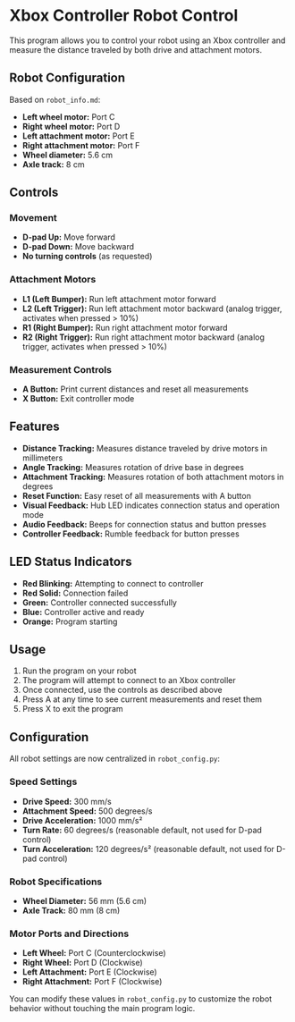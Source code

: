 # Xbox Controller Robot Control

This program allows you to control your robot using an Xbox controller and measure the distance traveled by both drive and attachment motors.

## Robot Configuration

Based on `robot_info.md`:
- **Left wheel motor:** Port C
- **Right wheel motor:** Port D  
- **Left attachment motor:** Port E
- **Right attachment motor:** Port F
- **Wheel diameter:** 5.6 cm
- **Axle track:** 8 cm

## Controls

### Movement
- **D-pad Up:** Move forward
- **D-pad Down:** Move backward
- **No turning controls** (as requested)

### Attachment Motors
- **L1 (Left Bumper):** Run left attachment motor forward
- **L2 (Left Trigger):** Run left attachment motor backward (analog trigger, activates when pressed > 10%)
- **R1 (Right Bumper):** Run right attachment motor forward
- **R2 (Right Trigger):** Run right attachment motor backward (analog trigger, activates when pressed > 10%)

### Measurement Controls
- **A Button:** Print current distances and reset all measurements
- **X Button:** Exit controller mode

## Features

- **Distance Tracking:** Measures distance traveled by drive motors in millimeters
- **Angle Tracking:** Measures rotation of drive base in degrees
- **Attachment Tracking:** Measures rotation of both attachment motors in degrees
- **Reset Function:** Easy reset of all measurements with A button
- **Visual Feedback:** Hub LED indicates connection status and operation mode
- **Audio Feedback:** Beeps for connection status and button presses
- **Controller Feedback:** Rumble feedback for button presses

## LED Status Indicators

- **Red Blinking:** Attempting to connect to controller
- **Red Solid:** Connection failed
- **Green:** Controller connected successfully  
- **Blue:** Controller active and ready
- **Orange:** Program starting

## Usage

1. Run the program on your robot
2. The program will attempt to connect to an Xbox controller
3. Once connected, use the controls as described above
4. Press A at any time to see current measurements and reset them
5. Press X to exit the program

## Configuration

All robot settings are now centralized in `robot_config.py`:

### Speed Settings
- **Drive Speed:** 300 mm/s
- **Attachment Speed:** 500 degrees/s
- **Drive Acceleration:** 1000 mm/s²
- **Turn Rate:** 60 degrees/s (reasonable default, not used for D-pad control)
- **Turn Acceleration:** 120 degrees/s² (reasonable default, not used for D-pad control)

### Robot Specifications
- **Wheel Diameter:** 56 mm (5.6 cm)
- **Axle Track:** 80 mm (8 cm)

### Motor Ports and Directions
- **Left Wheel:** Port C (Counterclockwise)
- **Right Wheel:** Port D (Clockwise)
- **Left Attachment:** Port E (Clockwise)
- **Right Attachment:** Port F (Clockwise)

You can modify these values in `robot_config.py` to customize the robot behavior without touching the main program logic.
